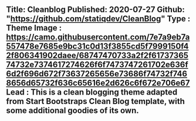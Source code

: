 Title: Cleanblog
Published: 2020-07-27
Github: "https://github.com/statiqdev/CleanBlog"
Type : Theme
Image : https://camo.githubusercontent.com/7e7a9eb7a557478e7685e9bc31c0d13f3855cd5f7999150f42f806341902daee/68747470733a2f2f6173736574732e7374617274626f6f7473747261702e636f6d2f696d672f73637265656e73686f74732f7468656d65732f636c65616e2d626c6f672e706e67
Lead : This is a clean blogging theme adapted from Start Bootstraps Clean Blog template, with some additional goodies of its own.
---